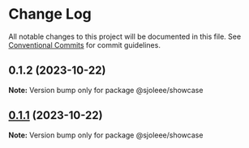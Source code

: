 # Change Log

All notable changes to this project will be documented in this file.
See [Conventional Commits](https://conventionalcommits.org) for commit guidelines.

## 0.1.2 (2023-10-22)

**Note:** Version bump only for package @sjoleee/showcase

## [0.1.1](https://github.com/sjoleee/sangjo-design-system/compare/@sjoleee/showcase@0.1.1-alpha.0...@sjoleee/showcase@0.1.1) (2023-10-22)

**Note:** Version bump only for package @sjoleee/showcase
